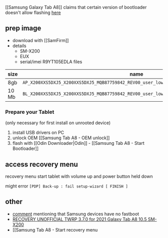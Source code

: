 [[Samsung Galaxy Tab A8]]
claims that certain version of bootloader doesn't allow flashing [here](https://www.reddit.com/r/LineageOS/comments/119nz5t/bootloader_version_not_compatible_with/)

## prep image
- download with [[SamFirm]]
- details
	- SM-X200
	- EUX
	- serial/imei R9YT105EDLA
files

| size  | name                                                                                        |
| ----- | ------------------------------------------------------------------------------------------- |
| 8gb   | `AP_X200XXS5DXJ5_X200XXS5DXJ5_MQB87759842_REV00_user_low_ship_MULTI_CERT_meta_OS14.tar.md5` |
| 10 Mb | `BL_X200XXS5DXJ5_X200XXS5DXJ5_MQB87759842_REV00_user_low_ship_MULTI_CERT.tar.md5`           |
### Prepare your Tablet 
(only necessary for first install on unrooted device)​

1. install USB drivers on PC
2. unlock OEM [[Samsung Tab A8 - OEM unlock]]
3. flash with [[Odin Downloader|Odin]] - [[Samsung Tab A8 - Start Bootloader]]
## access recovery menu
recovery menu
start tablet with volume up and power button held down

might error `[PDP] Back-up : fail setup-wizard [ FINISH ]`
## other
- [comment](https://stackoverflow.com/a/70178103) mentioning that Samsung devices have no fastboot
- [RECOVERY UNOFFICIAL TWRP 3.7.0 for 2021 Galaxy Tab A8 10.5 SM-X200](https://xdaforums.com/t/recovery-unofficial-twrp-3-7-0-for-2021-galaxy-tab-a8-10-5-sm-x200.4488691/)
- [[Samsung Tab A8 - Start recovery menu
